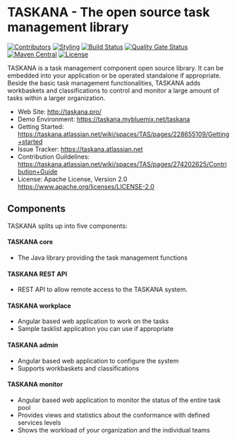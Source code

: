 TASKANA - The open source task management library
=================================================

[![Contributors](https://img.shields.io/github/contributors/taskana/taskana.svg)](https://github.com/Taskana/taskana/graphs/contributors)
[![Styling](https://img.shields.io/badge/code_style-prettier-ff69b4.svg?style=flat-square)](https://prettier.io/)
[![Build Status](https://travis-ci.org/Taskana/taskana.svg?branch=master)](https://travis-ci.org/Taskana/taskana)
[![Quality Gate Status](https://sonarcloud.io/api/project_badges/measure?project=Taskana_taskana&metric=alert_status)](https://sonarcloud.io/dashboard?id=Taskana_taskana)
[![Maven Central](https://maven-badges.herokuapp.com/maven-central/pro.taskana/taskana-core/badge.svg)](https://maven-badges.herokuapp.com/maven-central/pro.taskana/taskana-core)
[![License](http://img.shields.io/:license-apache-blue.svg)](http://www.apache.org/licenses/LICENSE-2.0.html)

TASKANA is a task management component open source library. It can be embedded into your application or be operated standalone if appropriate. Beside the basic task management functionalities, TASKANA adds workbaskets and classifications to control and monitor a large amount of tasks within a larger organization. 

* Web Site: http://taskana.pro/
* Demo Environment: https://taskana.mybluemix.net/taskana
* Getting Started: https://taskana.atlassian.net/wiki/spaces/TAS/pages/228655109/Getting+started
* Issue Tracker: https://taskana.atlassian.net
* Contribution Guildelines: https://taskana.atlassian.net/wiki/spaces/TAS/pages/274202625/Contribution+Guide
* License: Apache License, Version 2.0  https://www.apache.org/licenses/LICENSE-2.0

Components
----------

TASKANA splits up into five components:

#### TASKANA core
 * The Java library providing the task management functions

#### TASKANA REST API
 * REST API to allow remote access to the TASKANA system.

#### TASKANA workplace
 * Angular based web application to work on the tasks
 * Sample tasklist application you can use if appropriate

#### TASKANA admin
 * Angular based web application to configure the system
 * Supports workbaskets and classifications

#### TASKANA monitor
 * Angular based web application to monitor the status of the entire task pool
 * Provides views and statistics about the conformance with defined services levels
 * Shows the workload of your organization and the individual teams


